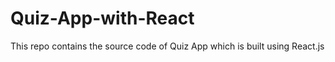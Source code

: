 # Quiz-App-with-React

 This repo contains the source code of Quiz App which is built using React.js
